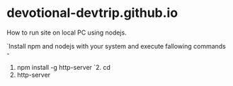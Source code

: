 # devotional-devtrip.github.io

How to run site on local PC using nodejs. 

`Install npm and nodejs with your system and execute fallowing commands -

1. npm install -g http-server
`2. cd <projec dir>
3. http-server
